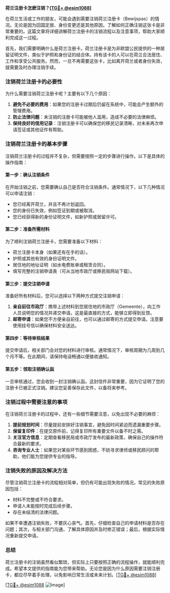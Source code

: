 **荷兰注册卡怎麽注销？[[TG💪+ @esim1088](https://t.me/s/esim1088)]**

在荷兰生活或工作的朋友，可能会遇到需要注销荷兰注册卡（Bewijspas）的情况。无论是因为回国定居、身份变更还是其他原因，了解如何正确注销这张卡是非常重要的。这篇文章将详细讲解荷兰注册卡的注销流程以及注意事项，帮助大家顺利完成这一过程。

首先，我们需要明确什么是荷兰注册卡。荷兰注册卡是为非欧盟公民提供的一种居留证明文件，类似于护照和身份证的结合体。持有该卡的人可以在荷兰合法居住、工作和享受公共服务。然而，一旦不再需要这张卡，比如离开荷兰或者身份失效，就需要及时办理注销手续。

### 注销荷兰注册卡的必要性

为什么需要注销荷兰注册卡呢？主要有以下几个原因：

1. **避免不必要的费用**：如果您的注册卡过期后仍留在系统中，可能会产生额外的管理费用。
2. **防止法律问题**：未注销的注册卡可能被他人滥用，造成不必要的法律麻烦。
3. **保持良好的信用记录**：注销注册卡可以确保您的移民记录清晰，对未来再次申请签证或其他证件有帮助。

### 注销荷兰注册卡的基本步骤

注销荷兰注册卡的过程并不复杂，但需要按照一定的步骤进行操作。以下是具体的操作指南：

#### 第一步：确认注销条件
在开始注销之前，您需要确认自己是否符合注销条件。通常情况下，以下几种情况可以申请注销：
- 您已经离开荷兰，并且不再计划返回。
- 您的身份已失效，例如签证到期或被取消。
- 您已经获得新的身份证明文件，如新护照或居留许可。

#### 第二步：准备所需材料
为了顺利注销荷兰注册卡，您需要准备以下材料：
- 荷兰注册卡本身（如果还有在手的话）。
- 护照或其他有效的身份证明文件。
- 居住地的地址证明（如水电费账单或租赁合同）。
- 填写完整的注销申请表（可从当地市政厅或移民局网站下载）。

#### 第三步：提交注销申请
准备好所有材料后，您可以选择以下两种方式提交注销申请：
1. **亲自前往市政厅**：携带上述材料到您居住地的市政厅（Gemeente），向工作人员说明您的情况并递交申请。这是最直接的方式，能够立即得到反馈。
2. **邮寄申请**：如果您不方便亲自前往，也可以通过邮寄的方式提交申请。注意要使用挂号信以确保材料安全送达。

#### 第四步：等待审核结果
提交申请后，相关部门会对您的材料进行审核。通常情况下，审核周期为几周到几个月不等。在此期间，请保持电话畅通以便接收通知。

#### 第五步：领取注销确认函
一旦审核通过，您会收到一封注销确认函。这封信件非常重要，因为它证明了您的注册卡已被正式注销。建议您妥善保存此文件，以备将来参考。

### 注销过程中需要注意的事项

在注销荷兰注册卡的过程中，还有一些细节需要注意，以免出现不必要的麻烦：

1. **提前规划时间**：尽量提前安排好注销事宜，避免因时间紧迫而遗漏重要步骤。
2. **保留复印件**：在提交原件前，记得复印所有重要文件以备不时之需。
3. **关注官方信息**：定期查看移民局或市政厅发布的最新政策，确保自己的操作符合最新的要求。
4. **咨询专业人士**：如果您对某些环节感到困惑，不妨寻求律师或移民顾问的帮助，他们能为您提供专业的指导。

### 注销失败的原因及解决方法

尽管注销荷兰注册卡的流程相对简单，但仍有可能出现失败的情况。常见的失败原因包括：
- 材料不完整或不符合要求。
- 申请人未能按时完成后续步骤。
- 存在未结清的法律问题。

如果不幸遭遇注销失败，不要灰心丧气。首先，仔细检查自己的申请材料是否存在问题；其次，与相关部门沟通，了解具体原因并及时修正错误；最后，根据实际情况重新提交申请。

### 总结

荷兰注册卡的注销虽然看似繁琐，但实际上只要按照正确的流程操作，就能顺利完成。希望本文提供的指南能为您带来帮助。无论您是因为什么原因需要注销注册卡，都应尽早着手处理，以免影响日常生活或未来计划。[[TG💪+ @esim1088](https://t.me/s/esim1088)]

[[TG💪+ @esim1088](https://t.me/s/esim1088) ![Image](https://i.postimg.cc/4NQfJmqS/Snipaste-2025-05-13-00-14-12.png)]